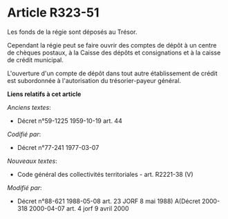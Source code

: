 # Article R323-51

Les fonds de la régie sont déposés au Trésor.

Cependant la régie peut se faire ouvrir des comptes de dépôt à un centre de chèques postaux, à la Caisse des dépôts et
consignations et à la caisse de crédit municipal.

L'ouverture d'un compte de dépôt dans tout autre établissement de crédit est subordonnée à l'autorisation du trésorier-payeur
général.

**Liens relatifs à cet article**

_Anciens textes_:

  - Décret n°59-1225 1959-10-19 art. 44

_Codifié par_:

  - Décret n°77-241 1977-03-07

_Nouveaux textes_:

  - Code général des collectivités territoriales - art. R2221-38 (V)

_Modifié par_:

  - Décret n°88-621 1988-05-08 art. 23 JORF 8 mai 1988) A(Décret 2000-318 2000-04-07 art. 4 jorf 9 avril 2000
